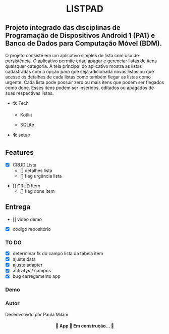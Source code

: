 <h1 align="center">LISTPAD</h1>

## Projeto integrado das disciplinas de Programação de Dispositivos Android 1 (PA1) e Banco de Dados para Computação Móvel (BDM).

O projeto consiste em um aplicativo simples de lista com uso de
persistência. O aplicativo permite criar, apagar e gerenciar listas de itens quaisquer categoria. A tela
principal do aplicativo  mostra as listas cadastradas com a opção para que seja
adicionada novas listas ou que acesse os detalhes de cada listas como também flegar as listas como urgente. Cada lista pode possuir zero ou mais itens que podem ser flegados como done. Esses itens podem ser inseridos, editados ou apagados de suas respectivas listas.

* 🛠 Tech
    * Kotlin
    
    * SQLite
  
* 🛠 setup

## Features
- [x] CRUD Lista
    - [] detalhes lista
    - [] flag urgência lista
- [] CRUD Item
    - [] flag done item
  
## Entrega

- [] video demo
- [x] código repositório

### TO DO

- [x] determinar fk do campo lista da tabela item
- [x] ajuste data
- [x] ajuste adapter
- [x] activitys / campos
- [x] bug carregamento app

### Demo


### Autor

Desenvolvido por Paula Milani


<h4 align="center"> 
	🚧  App 🚀 Em construção...  🚧
</h4>


